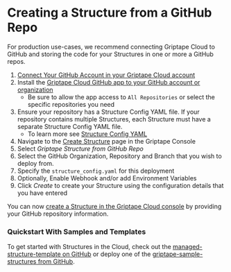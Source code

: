 # Creating a Structure from a GitHub Repo

For production use-cases, we recommend connecting Griptape Cloud to GitHub and storing the code for your Structures in one or more a GitHub repos.

1. [Connect Your GitHub Account in your Griptape Cloud account](https://cloud.griptape.ai/account)
1. Install the [Griptape Cloud GitHub app to your GitHub account or organization](https://github.com/apps/griptape-cloud/installations/new/)
    - Be sure to allow the app access to `All Repositories` or select the specific repositories you need
1. Ensure your repository has a Structure Config YAML file. If your repository contains multiple Structures, each Structure must have a separate Structure Config YAML file.
    - To learn more see [Structure Config YAML](structure-config.md)
1. Navigate to the [Create Structure](https://cloud.griptape.ai/structures/create) page in the Griptape Console
1. Select *Griptape Structure from GitHub Repo*
1. Select the GitHub Organization, Repository and Branch that you wish to deploy from.
1. Specify the `structure_config.yaml` for this deployment
1. Optionally, Enable Webhook and/or add Environment Variables
1. Click *Create* to create your Structure using the configuration details that you have entered

You can now [create a Structure in the Griptape Cloud console](https://cloud.griptape.ai/structures/create) by providing your GitHub repository information.

### Quickstart With Samples and Templates

To get started with Structures in the Cloud, check out the [managed-structure-template on GitHub](https://github.com/griptape-ai/managed-structure-template) or deploy one of the [griptape-sample-structures from GitHub](https://github.com/griptape-ai/griptape-sample-structures/tree/main).
